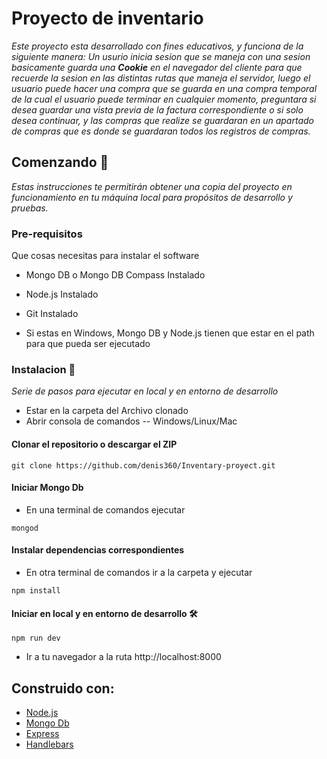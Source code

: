 # Proyecto de inventario

_Este proyecto esta desarrollado con fines educativos, y funciona de la siguiente manera: Un usurio inicia sesion que se maneja con una sesion basicamente guarda una **Cookie** en el navegador del cliente para que recuerde la sesion en las distintas rutas que maneja el servidor, luego el usuario puede hacer una compra que se guarda en una compra temporal de la cual el usuario puede terminar en cualquier momento, preguntara si desea guardar una vista previa de la factura correspondiente o si solo desea continuar, y las compras que realize se guardaran en un apartado de compras que es donde se guardaran todos los registros de compras._

## Comenzando 🚀
_Estas instrucciones te permitirán obtener una copia del proyecto en funcionamiento en tu máquina local para propósitos de desarrollo y pruebas._

### Pre-requisitos
Que cosas necesitas para instalar el software

* Mongo DB o Mongo DB Compass Instalado

* Node.js Instalado

* Git Instalado

* Si estas en Windows, Mongo DB y Node.js tienen que estar en el path para que pueda ser ejecutado

### Instalacion 🔧
_Serie de pasos para ejecutar en local y en entorno de desarrollo_

* Estar en la carpeta del Archivo clonado
* Abrir consola de comandos -- Windows/Linux/Mac

#### Clonar el repositorio o descargar el ZIP
```
git clone https://github.com/denis360/Inventary-proyect.git
```

#### Iniciar Mongo Db
* En una terminal de comandos ejecutar
```
mongod
```

#### Instalar dependencias correspondientes
* En otra terminal de comandos ir a la carpeta y ejecutar
```
npm install
```

#### Iniciar en local y en entorno de desarrollo 🛠
```
npm run dev
```

* Ir a tu navegador a la ruta http://localhost:8000

## Construido con:
* [Node.js](https://nodejs.org/es/)
* [Mongo Db](https://www.mongodb.com/es)
* [Express](https://expressjs.com/es/)
* [Handlebars](https://handlebarsjs.com/)
